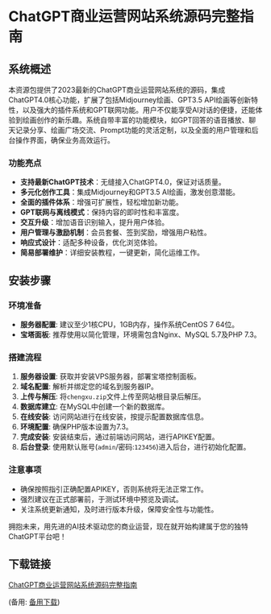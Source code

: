# ChatGPT商业运营网站系统源码完整指南

## 系统概述

本资源包提供了2023最新的ChatGPT商业运营网站系统的源码，集成ChatGPT4.0核心功能，扩展了包括Midjourney绘画、GPT3.5 API绘画等创新特性，以及强大的插件系统和GPT联网功能。用户不仅能享受AI对话的便捷，还能体验到绘画创作的新乐趣。系统自带丰富的功能模块，如GPT回答的语音播放、聊天记录分享、绘画广场交流、Prompt功能的灵活定制，以及全面的用户管理和后台操作界面，确保业务高效运行。

### 功能亮点

- **支持最新ChatGPT技术**：无缝接入ChatGPT4.0，保证对话质量。
- **多元化创作工具**：集成Midjourney和GPT3.5 AI绘画，激发创意潜能。
- **全面的插件体系**：增强可扩展性，轻松增加新功能。
- **GPT联网与离线模式**：保持内容的即时性和丰富度。
- **交互升级**：增加语音识别输入，提升用户体验。
- **用户管理与激励机制**：会员套餐、签到奖励，增强用户粘性。
- **响应式设计**：适配多种设备，优化浏览体验。
- **简易部署维护**：详细安装教程，一键更新，简化运维工作。

## 安装步骤

### 环境准备

- **服务器配置**: 建议至少1核CPU，1GB内存，操作系统CentOS 7 64位。
- **宝塔面板**: 推荐使用以简化管理，环境需包含Nginx、MySQL 5.7及PHP 7.3。

### 搭建流程

1. **服务器设置**: 获取并安装VPS服务器，部署宝塔控制面板。
2. **域名配置**: 解析并绑定您的域名到服务器IP。
3. **上传与解压**: 将`chengxu.zip`文件上传至网站根目录后解压。
4. **数据库建立**: 在MySQL中创建一个新的数据库。
5. **在线安装**: 访问网站进行在线安装，按提示配置数据库信息。
6. **环境配置**: 确保PHP版本设置为7.3。
7. **完成安装**: 安装结束后，通过前端访问网站，进行APIKEY配置。
8. **后台登录**: 使用默认账号(`admin`/密码:`123456`)进入后台，进行初始化配置。

### 注意事项

- 确保按照指引正确配置APIKEY，否则系统将无法正常工作。
- 强烈建议在正式部署前，于测试环境中预览及调试。
- 关注系统更新通知，及时进行版本升级，保障安全性与功能性。

拥抱未来，用先进的AI技术驱动您的商业运营，现在就开始构建属于您的独特ChatGPT平台吧！

## 下载链接
[ChatGPT商业运营网站系统源码完整指南](https://pan.quark.cn/s/2a05b228365e) 

(备用: [备用下载](https://pan.baidu.com/s/1Ra0Zd3cvs-HniS4K4IbYjw?pwd=1234))
